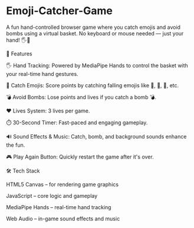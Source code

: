 # Emoji-Catcher-Game
A fun hand-controlled browser game where you catch emojis and avoid bombs using a virtual basket. No keyboard or mouse needed — just your hand! 🖐️🧺

🚀 Features

🖐️ Hand Tracking: Powered by MediaPipe Hands to control the basket with your real-time hand gestures.

🍎 Catch Emojis: Score points by catching falling emojis like 🍎, 🍕, 🐶, etc.

💣 Avoid Bombs: Lose points and lives if you catch a bomb 💣.

❤️ Lives System: 3 lives per game.

⏱️ 30-Second Timer: Fast-paced and engaging gameplay.

🔊 Sound Effects & Music: Catch, bomb, and background sounds enhance the fun.

🎮 Play Again Button: Quickly restart the game after it's over.

🛠️ Tech Stack

HTML5 Canvas – for rendering game graphics

JavaScript – core logic and gameplay

MediaPipe Hands – real-time hand tracking

Web Audio – in-game sound effects and music
